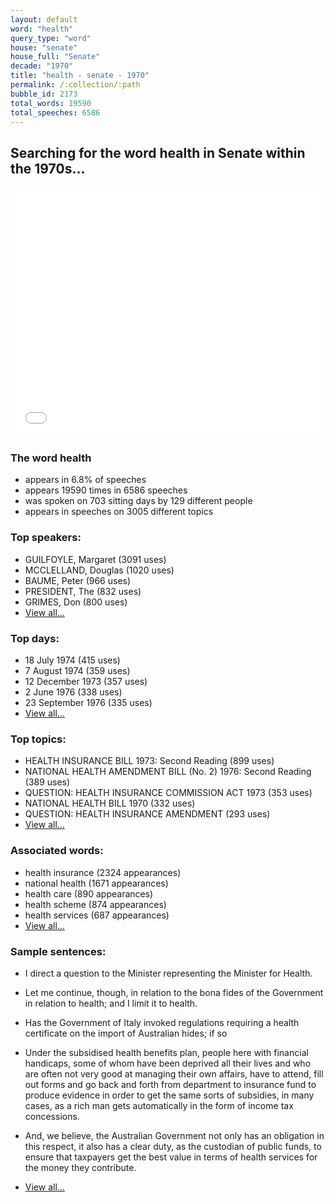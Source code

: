 ```yaml
---
layout: default
word: "health"
query_type: "word"
house: "senate"
house_full: "Senate"
decade: "1970"
title: "health - senate - 1970"
permalink: /:collection/:path
bubble_id: 2173
total_words: 19590
total_speeches: 6586
---
```



## Searching for the word **health** in Senate within the 1970s...

<iframe width="100%" height="400" frameborder="0" scrolling="no" src="//plot.ly/~wragge/2173.embed"></iframe>

### The word **health**

* appears in 6.8% of speeches
* appears 19590 times in 6586 speeches
* was spoken on 703 sitting days by 129 different people
* appears in speeches on 3005 different topics

### Top speakers:

* GUILFOYLE, Margaret (3091 uses)
* MCCLELLAND, Douglas (1020 uses)
* BAUME, Peter (966 uses)
* PRESIDENT, The (832 uses)
* GRIMES, Don (800 uses)
* [View all...](speakers/)


### Top days:

* 18 July 1974 (415 uses)
* 7 August 1974 (359 uses)
* 12 December 1973 (357 uses)
* 2 June 1976 (338 uses)
* 23 September 1976 (335 uses)
* [View all...](days/)


### Top topics:

* HEALTH INSURANCE BILL 1973: Second Reading (899 uses)
* NATIONAL HEALTH AMENDMENT BILL (No. 2) 1976: Second Reading (389 uses)
* QUESTION: HEALTH INSURANCE COMMISSION ACT 1973 (353 uses)
* NATIONAL HEALTH BILL 1970 (332 uses)
* QUESTION: HEALTH INSURANCE AMENDMENT (293 uses)
* [View all...](topics/)


### Associated words:

* health insurance (2324 appearances)
* national health (1671 appearances)
* health care (890 appearances)
* health scheme (874 appearances)
* health services (687 appearances)
* [View all...](collocations/)


### Sample sentences:

* I direct a question to the Minister representing the Minister for <span class="highlight">Health</span>.

* Let me continue, though, in relation to the bona fides of the Government in relation to <span class="highlight">health</span>; and I limit it to <span class="highlight">health</span>.

* Has the Government of Italy invoked regulations requiring a <span class="highlight">health</span> certificate on the import of Australian hides; if so

* Under the subsidised <span class="highlight">health</span> benefits plan, people here with financial handicaps, some of whom have been deprived all their lives and who are often not very good at managing their own affairs, have to attend, fill out forms and go back and forth from department to insurance fund to produce evidence in order to get the same sorts of subsidies, in many cases, as a rich man gets automatically in the form of income tax concessions.

* And, we believe, the Australian Government not only has an obligation in this respect, it also has a clear duty, as the custodian of public funds, to ensure that taxpayers get the best value in terms of <span class="highlight">health</span> services for the money they contribute.

* [View all...](contexts/)
